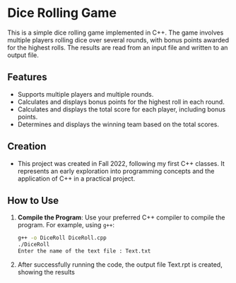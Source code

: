# Dice Rolling Game

This is a simple dice rolling game implemented in C++. The game involves multiple players rolling dice over several rounds, with bonus points awarded for the highest rolls. The results are read from an input file and written to an output file.

## Features

- Supports multiple players and multiple rounds.
- Calculates and displays bonus points for the highest roll in each round.
- Calculates and displays the total score for each player, including bonus points.
- Determines and displays the winning team based on the total scores.

## Creation

- This project was created in Fall 2022, following my first C++ classes. It represents an early exploration into programming concepts and the application of C++ in a practical project.

## How to Use

1. **Compile the Program**:
   Use your preferred C++ compiler to compile the program. For example, using `g++`:
   ```sh
   g++ -o DiceRoll DiceRoll.cpp
   ./DiceRoll
   Enter the name of the text file : Text.txt

2. After successfully running the code, the output file Text.rpt is created, showing the results
